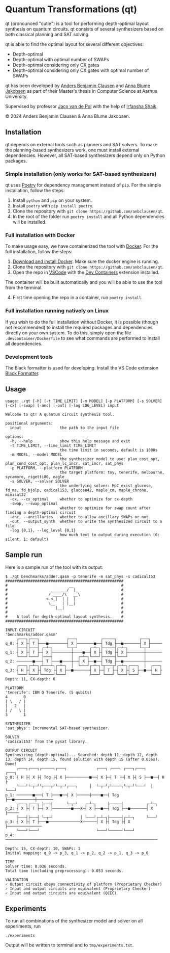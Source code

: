 # Quantum Transformations (qt)          

qt (pronounced "cutie") is a tool for performing depth-optimal layout synthesis on quantum circuits. qt consists of several synthesizers based on both classical planning and SAT solving.

qt is able to find the optimal layout for several different objectives:

- Depth-optimal
- Depth-optimal with optimal number of SWAPs
- Depth-optimal considering only CX gates
- Depth-optimal considering only CX gates with optimal number of SWAPs

qt has been developed by [Anders Benjamin Clausen](https://github.com/anbclausen) and [Anna Blume Jakobsen](https://github.com/AnnaBlume99) as part of their Master's thesis in Computer Science at Aarhus University. 

Supervised by professor [Jaco van de Pol](https://www.au.dk/en/jaco@cs.au.dk) with the help of [Irfansha Shaik](https://github.com/irfansha).

© 2024 Anders Benjamin Clausen & Anna Blume Jakobsen.

## Installation

qt depends on external tools such as planners and SAT solvers. To make the planning-based synthesizers work, one must install external dependencies. However, all SAT-based synthesizers depend only on Python packages.

### Simple installation (only works for SAT-based synthesizers)

qt uses [Poetry](https://python-poetry.org) for dependency management instead of `pip`. For the simple installation, follow the steps:

1. Install `python` and `pip` on your system.
2. Install `poetry` with `pip install poetry`.
3. Clone the repository with `git clone https://github.com/anbclausen/qt`.
4. In the root of the folder run `poetry install` and all Python dependencies will be installed.

### Full installation with Docker

To make usage easy, we have containerized the tool with [Docker](https://www.docker.com/products/docker-desktop/). For the full installation, follow the steps:

1. [Download and install Docker](https://docs.docker.com/engine/install/). Make sure the docker engine is running.
2. Clone the repository with `git clone https://github.com/anbclausen/qt`.
3. Open the repo in [VSCode](https://code.visualstudio.com/) with the [Dev Containers](https://marketplace.visualstudio.com/items?itemName=ms-vscode-remote.remote-containers) extension installed. 

The container will be built automatically and you will be able to use the tool from the terminal.

4. First time opening the repo in a container, run `poetry install`.

### Full installation running natively on Linux

If you wish to do the full installation without Docker, it is possible (though not recommended) to install the required packages and dependencies directly on your own system. To do this, simply open the file `.devcontainer/Dockerfile` to see what commands are performed to install all dependencies.

### Development tools

The Black formatter is used for developing. Install the VS Code extension [Black Formatter](https://marketplace.visualstudio.com/items?itemName=ms-python.black-formatter).

## Usage

```
usage: ./qt [-h] [-t TIME_LIMIT] [-m MODEL] [-p PLATFORM] [-s SOLVER] [-cx] [-swap] [-anc] [-out] [-log LOG_LEVEL] input

Welcome to qt! A quantum circuit synthesis tool.

positional arguments:
  input                 the path to the input file

options:
  -h, --help            show this help message and exit
  -t TIME_LIMIT, --time_limit TIME_LIMIT
                        the time limit in seconds, default is 1800s
  -m MODEL, --model MODEL
                        the synthesizer model to use: plan_cost_opt, plan_cond_cost_opt, plan_lc_incr, sat_incr, sat_phys
  -p PLATFORM, --platform PLATFORM
                        the target platform: toy, tenerife, melbourne, sycamore, rigetti80, eagle
  -s SOLVER, --solver SOLVER
                        the underlying solver: MpC_exist_glucose, fd_ms, fd_bjolp, cadical153, glucose42, maple_cm, maple_chrono, minisat22
  -cx, --cx_optimal     whether to optimize for cx-depth
  -swap, --swap_optimal
                        whether to optimize for swap count after finding a depth-optimal circuit
  -anc, --ancillaries   whether to allow ancillary SWAPs or not
  -out, --output_synth  whether to write the synthesized circuit to a file
  -log {0,1}, --log_level {0,1}
                        how much text to output during execution (0: silent, 1: default)
```

## Sample run

Here is a sample run of the tool with its output:

```
$ ./qt benchmarks/adder.qasm -p tenerife -m sat_phys -s cadical153
####################################################
#                           __                     #
#                   _______/  |_                   #
#                  / ____/\   __\                  #
#                 < <_|  | |  |                    #
#                  \__   | |__|                    #
#                     |__|                         #
#                                                  #
#    A tool for depth-optimal layout synthesis.    #
####################################################

INPUT CIRCUIT
'benchmarks/adder.qasm'
     ┌───┐┌───┐            ┌───┐          ┌─────┐          ┌───┐     
q_0: ┤ X ├┤ T ├───■────────┤ X ├───────■──┤ Tdg ├──■───────┤ X ├─────
     ├───┤├───┤ ┌─┴─┐      └─┬─┘     ┌─┴─┐├─────┤┌─┴─┐     └─┬─┘     
q_1: ┤ X ├┤ T ├─┤ X ├────────┼────■──┤ X ├┤ Tdg ├┤ X ├───────┼───────
     └───┘└───┘ ├───┤        │  ┌─┴─┐└───┘├─────┤└───┘       │       
q_2: ───────■───┤ T ├───■────┼──┤ X ├──■──┤ Tdg ├──■─────────┼───────
     ┌───┐┌─┴─┐┌┴───┴┐┌─┴─┐  │  └───┘┌─┴─┐└┬───┬┘┌─┴─┐┌───┐  │  ┌───┐
q_3: ┤ H ├┤ X ├┤ Tdg ├┤ X ├──■───────┤ X ├─┤ T ├─┤ X ├┤ S ├──■──┤ H ├
     └───┘└───┘└─────┘└───┘          └───┘ └───┘ └───┘└───┘     └───┘
Depth: 11, CX-depth: 6

PLATFORM
'tenerife': IBM Q Tenerife. (5 qubits)
4       0
| \   / |
|   2   |
| /   \ |
3       1

SYNTHESIZER
'sat_phys': Incremental SAT-based synthesizer.

SOLVER
'cadical153' from the pysat library.

OUTPUT CIRCUIT
Synthesizing (depth-optimal)... Searched: depth 11, depth 12, depth 13, depth 14, depth 15, found solution with depth 15 (after 0.036s).
Done!
     ┌───┐┌───┐┌─────┐┌───┐             ┌───┐ ┌───┐ ┌───┐┌───┐     ┌───┐
p_0: ┤ H ├┤ X ├┤ Tdg ├┤ X ├──────────■──┤ X ├─┤ T ├─┤ X ├┤ S ├──■──┤ H ├
     └───┘└─┬─┘└┬───┬┘└─┬─┘┌───┐     │  └─┬─┘┌┴───┴┐└─┬─┘└───┘  │  └───┘
p_1: ───────■───┤ T ├───■──┤ X ├─────┼────■──┤ Tdg ├──■─────────┼───────
     ┌───┐┌───┐ ├───┤      └─┬─┘   ┌─┴─┐     ├─────┤          ┌─┴─┐     
p_2: ┤ X ├┤ T ├─┤ X ├────────■───X─┤ X ├──■──┤ Tdg ├──■───────┤ X ├─────
     ├───┤├───┤ └─┬─┘            │ └───┘┌─┴─┐├─────┤┌─┴─┐     └───┘     
p_3: ┤ X ├┤ T ├───■──────────────X──────┤ X ├┤ Tdg ├┤ X ├───────────────
     └───┘└───┘                         └───┘└─────┘└───┘               
p_4: ───────────────────────────────────────────────────────────────────
                                                                        
Depth: 15, CX-depth: 10, SWAPs: 1
Initial mapping: q_0 -> p_3, q_1 -> p_2, q_2 -> p_1, q_3 -> p_0

TIME
Solver time: 0.036 seconds.
Total time (including preprocessing): 0.053 seconds.

VALIDATION
✓ Output circuit obeys connectivity of platform (Proprietary Checker)
✓ Input and output circuits are equivalent (Proprietary Checker)
✓ Input and output circuits are equivalent (QCEC)
```

## Experiments

To run all combinations of the synthesizer model and solver on all experiments, run

```
./experiments
```

Output will be written to terminal and to `tmp/experiments.txt`.
